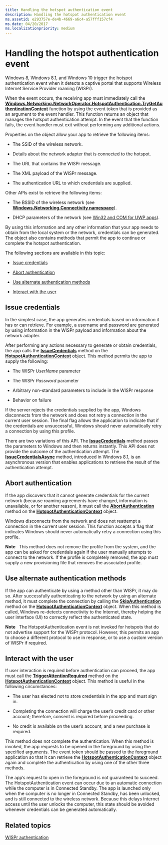 ```yaml
---
title: Handling the hotspot authentication event
description: Handling the hotspot authentication event
ms.assetid: e293757e-de4b-4669-a6c4-a57fff157cf4
ms.date: 04/20/2017
ms.localizationpriority: medium
---
```


# Handling the hotspot authentication event


Windows 8, Windows 8.1, and Windows 10 trigger the hotspot authentication event when it detects a captive portal that supports Wireless Internet Service Provider roaming (WISPr).

When the event occurs, the receiving app must immediately call the [**Windows.Networking.NetworkOperator.HotspotAuthentication.TryGetAuthenticationContext**](https://msdn.microsoft.com/library/windows/apps/hh758381) function by using the event token that is provided as an argument to the event handler. This function returns an object that manages the hotspot authentication attempt. In the event that the function fails, the event handler must exit without performing any additional actions.

Properties on the object allow your app to retrieve the following items:

-   The SSID of the wireless network.

-   Details about the network adapter that is connected to the hotspot.

-   The URL that contains the WISPr message.

-   The XML payload of the WISPr message.

-   The authentication URL to which credentials are supplied.

Other APIs exist to retrieve the following items:

-   The BSSID of the wireless network (see [**Windows.Networking.Connectivity namespace**](https://msdn.microsoft.com/library/windows/apps/br207308)).

-   DHCP parameters of the network (see [Win32 and COM for UWP apps](https://msdn.microsoft.com/library/windows/apps/br205757)).

By using this information and any other information that your app needs to obtain from the local system or the network, credentials can be generated. The object also contains methods that permit the app to continue or complete the hotspot authentication.

The following sections are available in this topic:

-   [Issue credentials](#issuecred)

-   [Abort authentication](#abortauth)

-   [Use alternate authentication methods](#altauth)

-   [Interact with the user](#userint)

## <span id="issuecred"></span><span id="ISSUECRED"></span>Issue credentials


In the simplest case, the app generates credentials based on information it has or can retrieve. For example, a username and password are generated by using information in the WISPr payload and information about the network adapter.

After performing any actions necessary to generate or obtain credentials, the app calls the [**IssueCredentials**](https://msdn.microsoft.com/library/windows/apps/hh758375) method on the [**HotspotAuthenticationContext**](https://msdn.microsoft.com/library/windows/apps/hh758372) object. This method permits the app to supply the following:

-   The WISPr *UserName* parameter

-   The WISPr *Password* parameter

-   Arbitrary non-standard parameters to include in the WISPr response

-   Behavior on failure

If the server rejects the credentials supplied by the app, Windows disconnects from the network and does not retry a connection in the current user session. The final flag allows the application to indicate that if the credentials are unsuccessful, Windows should never automatically retry a connection by using this profile.

There are two variations of this API. The [**IssueCredentials**](https://msdn.microsoft.com/library/windows/apps/hh758375) method passes the parameters to Windows and then returns instantly. This API does not provide the outcome of the authentication attempt. The [**IssueCredentialsAsync**](https://msdn.microsoft.com/library/windows/apps/dn266072) method, introduced in Windows 8.1, is an asynchronous version that enables applications to retrieve the result of the authentication attempt.

## <span id="abortauth"></span><span id="ABORTAUTH"></span>Abort authentication


If the app discovers that it cannot generate credentials for the current network (because roaming agreements have changed, information is unavailable, or for another reason), it must call the [**AbortAuthentication**](https://msdn.microsoft.com/library/windows/apps/hh758373) method on the [**HotspotAuthenticationContext**](https://msdn.microsoft.com/library/windows/apps/hh758372) object.

Windows disconnects from the network and does not reattempt a connection in the current user session. This function accepts a flag that indicates Windows should never automatically retry a connection using this profile.

**Note**  
This method does not remove the profile from the system, and the app can be asked for credentials again if the user manually attempts to connect to the network. If the profile is completely removed, the app must supply a new provisioning file that removes the associated profile.

 

## <span id="altauth"></span><span id="ALTAUTH"></span>Use alternate authentication methods


If the app can authenticate by using a method other than WISPr, it may do so. After successfully authenticating to the network by using an alternate method, it must complete the connection by calling the [**SkipAuthentication**](https://msdn.microsoft.com/library/windows/apps/hh758379) method on the [**HotspotAuthenticationContext**](https://msdn.microsoft.com/library/windows/apps/hh758372) object. When this method is called, Windows re-detects connectivity to the Internet, thereby helping the user interface (UI) to correctly reflect the authenticated state.

**Note**  
The HotspotAuthentication event is not invoked for hotspots that do not advertise support for the WISPr protocol. However, this permits an app to choose a different protocol to use in response, or to use a custom version of WISPr if required.

 

## <span id="userint"></span><span id="USERINT"></span>Interact with the user


If user interaction is required before authentication can proceed, the app must call the [**TriggerAttentionRequired**](https://msdn.microsoft.com/library/windows/apps/hh758380) method on the [**HotspotAuthenticationContext**](https://msdn.microsoft.com/library/windows/apps/hh758372) object. This method is useful in the following circumstances:

-   The user has elected not to store credentials in the app and must sign in.

-   Completing the connection will charge the user’s credit card or other account; therefore, consent is required before proceeding.

-   No credit is available on the user’s account, and a new purchase is required.

This method does not complete the authentication. When this method is invoked, the app requests to be opened in the foreground by using the specified arguments. The event token should be passed to the foreground application so that it can retrieve the [**HotspotAuthenticationContext**](https://msdn.microsoft.com/library/windows/apps/hh758372) object again and complete the authentication by using one of the other three methods.

The app’s request to open in the foreground is not guaranteed to succeed. The HotspotAuthentication event can occur due to an automatic connection while the computer is in Connected Standby. The app is launched only when the computer is no longer in Connected Standby, has been unlocked, and is still connected to the wireless network. Because this delays Internet access until the user unlocks the computer, this state should be avoided whenever credentials can be generated automatically.

## <span id="related_topics"></span>Related topics


[WISPr authentication](wispr-authentication.md)

 

 






